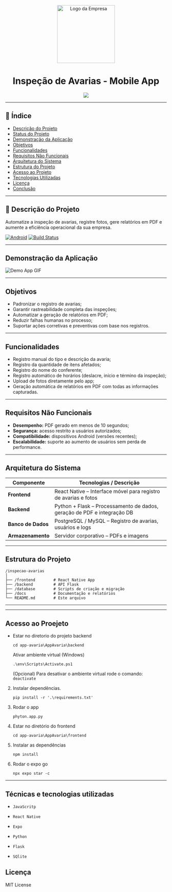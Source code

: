 <p align="center">
  <img src="http://www.uaga.com.br/wp-content/uploads/2020/09/Logo-site.png" alt="Logo da Empresa" width="180">
</p>

<h1 align="center">Inspeção de Avarias - Mobile App</h1>

<p align="center">
  <img loading="lazy" src="http://img.shields.io/static/v1?label=STATUS&message=EM%20DESENVOLVIMENTO&color=GREEN&style=for-the-badge"/>
</p>

---

## 📌 Índice

- [Descrição do Projeto](#descrição-do-projeto)
- [Status do Projeto](#status-do-projeto)
- [Demonstração da Aplicação](#demonstração-da-aplicação)
- [Objetivos](#objetivos)
- [Funcionalidades](#funcionalidades)
- [Requisitos Não Funcionais](#requisitos-não-funcionais)
- [Arquitetura do Sistema](#arquitetura-do-sistema)
- [Estrutura do Projeto](#📂-estrutura-do-projeto)
- [Acesso ao Projeto](#acesso-ao-projeto)
- [Tecnologias Utilizadas](#tecnologias-utilizadas)
- [Licença](#licença)
- [Conclusão](#conclusão)

---

## 📝 Descrição do Projeto

Automatize a inspeção de avarias, registre fotos, gere relatórios em PDF e aumente a eficiência operacional da sua empresa.

[![Android](https://img.shields.io/badge/Android-100%25-green)](#)
[![Build Status](https://img.shields.io/badge/build-passing-brightgreen)](#)

---

##  Demonstração da Aplicação



![Demo App GIF](https://via.placeholder.com/600x400.gif?text=Demo+App)

---

##  Objetivos

- Padronizar o registro de avarias;
- Garantir rastreabilidade completa das inspeções;
- Automatizar a geração de relatórios em PDF;
- Reduzir falhas humanas no processo;
- Suportar ações corretivas e preventivas com base nos registros.

---

##  Funcionalidades

- Registro manual do tipo e descrição da avaria;
- Registro da quantidade de itens afetados;
- Registro do nome do conferente;
- Registro automático de horários (deslacre, início e término da inspeção);
- Upload de fotos diretamente pelo app;
- Geração automática de relatórios em PDF com todas as informações capturadas.

---

##  Requisitos Não Funcionais

- **Desempenho:** PDF gerado em menos de 10 segundos;
- **Segurança:** acesso restrito a usuários autorizados;
- **Compatibilidade:** dispositivos Android (versões recentes);
- **Escalabilidade:** suporte ao aumento de usuários sem perda de performance.

---

##  Arquitetura do Sistema

| Componente         | Tecnologias / Descrição                                                 |
|--------------------|-------------------------------------------------------------------------|
| **Frontend**       | React Native – Interface móvel para registro de avarias e fotos         |
| **Backend**        | Python + Flask – Processamento de dados, geração de PDF e integração DB |
| **Banco de Dados** | PostgreSQL / MySQL – Registro de avarias, usuários e logs               |
| **Armazenamento**  | Servidor corporativo – PDFs e imagens                                   |

---

##  Estrutura do Projeto



```
/inspecao-avarias
│
├── /frontend        # React Native App
├── /backend         # API Flask
├── /database        # Scripts de criação e migração
├── /docs            # Documentação e relatórios
└── README.md        # Este arquivo
```

---


---

## Acesso ao Proejeto

-  Estar no diretorio do projeto backend
   ```
   cd app-avaria\AppAvaria\backend
   ```

   Ativar ambiente virtual (Windows)
   ```
   .\env\Scripts\Activate.ps1
   ```

   (Opcional) Para desativar o ambiente virtual rode o comando: `deactivate`

2. Instalar dependências.
   ```
   pip install -r '.\requirements.txt'
   ```

3. Rodar o app
   ```
   phyton.app.py
   ```

4. Estar no diretório do frontend
   ```
   cd app-avaria\AppAvaria\frontend
   ```

5. Instalar as dependências
   ```
   npm install
6. Rodar o expo go
   ```
   npx expo star -c
---
##  Técnicas e tecnologias utilizadas

- ``JavaScritp``
- ``React Native``
- ``Expo``

- ``Python``
- ``Flask``
- ``SQlite``

##  Licença

MIT License 







